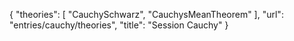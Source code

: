{
    "theories": [
        "CauchySchwarz",
        "CauchysMeanTheorem"
    ],
    "url": "entries/cauchy/theories",
    "title": "Session Cauchy"
}